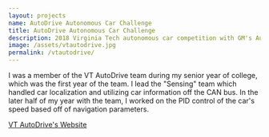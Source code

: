```yaml
---
layout: projects
name: AutoDrive Autonomous Car Challenge
title: AutoDrive Autonomous Car Challenge
description: 2018 Virginia Tech autonomous car competition with GM's AutoDrive
image: /assets/vtautodrive.jpg
permalink: /vtautodrive/
---
```


I was a member of the VT AutoDrive team during my senior year of college, which was the first year of the team. I lead the "Sensing" team which handled car localization and utilizing car information off the CAN bus. In the later half of my year with the team, I worked on the PID control of the car's speed based off of navigation parameters.

[VT AutoDrive's Website](https://www.vtautodrive.org/)
